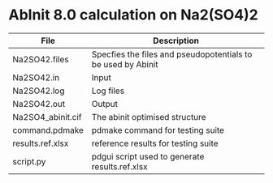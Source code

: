 # AbInit 8.0 calculation on Na2(SO4)2

| **File**              | **Description**                                   |
| --------------------- | ------------------------------------------------- |
| Na2SO42.files         | Specfies the files and pseudopotentials to be used by Abinit |
| Na2SO42.in            | Input |
| Na2SO42.log           | Log files |
| Na2SO42.out           | Output |
| Na2SO4_abinit.cif     | The abinit optimised structure |
| command.pdmake        | pdmake command for testing suite |
| results.ref.xlsx      | reference results for testing suite |
| script.py             | pdgui script used to generate results.ref.xlsx |
